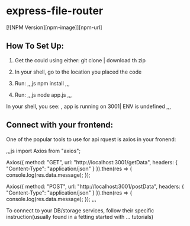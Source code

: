 # express-file-router

[![NPM Version][npm-image]][npm-url]

## How To Set Up:

1. Get the could using either: git clone | download th zip
2. In your shell, go to the location you placed the code
3. Run:
,,,js
npm install 
,,,

4. Run:
,,,js
node app.js
,,,

In your shell, you see:
,
app is running on 3001| ENV is undefined
,,,

## Connect with your frontend:

One of the popular tools to use for api rquest is axios
in your fronend:

,,,js
import Axios from "axios";

Axios({
    method: "GET",
    url: "http://localhost:3001/getData",
    headers: {
      "Content-Type": "application/json"
    }
  }).then(res => {
    console.log(res.data.message);
  });
  
  Axios({
    method: "POST",
    url: "http://localhost:3001/postData",
    headers: {
      "Content-Type": "application/json"
    }
  }).then(res => {
    console.log(res.data.message);
  });
,,,

To connect to your DB/storage services, follow their specific instruction(usually found in a fetting started with ... tutorials)
